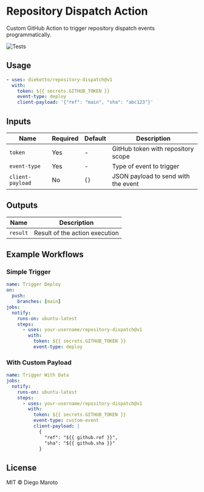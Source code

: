 # Repository Dispatch Action

Custom GitHub Action to trigger repository dispatch events programmatically.

![Tests](https://github.com/diekotto/repository-dispatch/actions/workflows/test.yml/badge.svg)

## Usage

```yaml
- uses: diekotto/repository-dispatch@v1
  with:
    token: ${{ secrets.GITHUB_TOKEN }}
    event-type: deploy
    client-payload: '{"ref": "main", "sha": "abc123"}'
```

## Inputs

| Name             | Required | Default | Description                         |
| ---------------- | -------- | ------- | ----------------------------------- |
| `token`          | Yes      | -       | GitHub token with repository scope  |
| `event-type`     | Yes      | -       | Type of event to trigger            |
| `client-payload` | No       | `{}`    | JSON payload to send with the event |

## Outputs

| Name     | Description                    |
| -------- | ------------------------------ |
| `result` | Result of the action execution |

## Example Workflows

### Simple Trigger

```yaml
name: Trigger Deploy
on:
  push:
    branches: [main]
jobs:
  notify:
    runs-on: ubuntu-latest
    steps:
      - uses: your-username/repository-dispatch@v1
        with:
          token: ${{ secrets.GITHUB_TOKEN }}
          event-type: deploy
```

### With Custom Payload

```yaml
name: Trigger With Data
jobs:
  notify:
    runs-on: ubuntu-latest
    steps:
      - uses: your-username/repository-dispatch@v1
        with:
          token: ${{ secrets.GITHUB_TOKEN }}
          event-type: custom-event
          client-payload: |
            {
              "ref": "${{ github.ref }}",
              "sha": "${{ github.sha }}"
            }
```

## License

MIT © Diego Maroto
